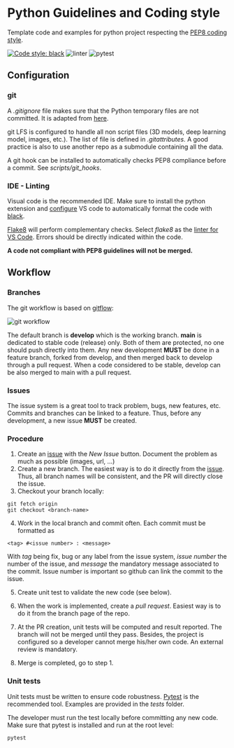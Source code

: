 # Python Guidelines and Coding style

Template code and examples for python project respecting the [PEP8 coding style](https://peps.python.org/pep-0008/).

[![Code style: black](https://img.shields.io/badge/code%20style-black-000000.svg)](https://github.com/psf/black) ![linter](https://github.com/pollen-robotics/python-coding-guidelines/actions/workflows/lint.yml/badge.svg) ![pytest](https://github.com/pollen-robotics/python-coding-guidelines/actions/workflows/pytest.yml/badge.svg)


## Configuration

### git

A *.gitignore* file makes sure that the Python temporary files are not committed. It is adapted from [here](https://github.com/github/gitignore/blob/main/Python.gitignore).

git LFS is configured to handle all non script files (3D models, deep learning model, images, etc.). The list of file is defined in *.gitattributes.* A good practice is also to use another repo as a submodule containing all the data.

A git hook can be installed to automatically checks PEP8 compliance before a commit. See *scripts/git_hooks*.

### IDE - Linting

Visual code is the recommended IDE. Make sure to install the python extension and [configure](https://dev.to/adamlombard/how-to-use-the-black-python-code-formatter-in-vscode-3lo0) VS code to automatically format the code with [black](https://black.readthedocs.io).

[Flake8](https://flake8.pycqa.org) will perform complementary checks. Select *flake8* as the [linter for VS Code](https://code.visualstudio.com/docs/python/linting). Errors should be directly indicated within the code.

**A code not compliant with PEP8 guidelines will not be merged.**

## Workflow

### Branches

The git workflow is based on [gitflow](https://www.atlassian.com/git/tutorials/comparing-workflows/gitflow-workflow):

![git workflow](docs/branches.svg)

The default branch is **develop** which is the working branch. **main** is dedicated to stable code (release) only. Both of them are protected, no one should push directly into them. Any new development **MUST** be done in a feature branch, forked from develop, and then merged back to develop through a pull request. When a code considered to be stable, develop can be also merged to main with a pull request.

### Issues

The issue system is a great tool to track problem, bugs, new features, etc. Commits and branches can be linked to a feature. Thus, before any development, a new issue **MUST** be created.

### Procedure

1. Create an [issue](https://github.com/pollen-robotics/unity-workflow/issues) with the *New Issue* button. Document the problem as much as possible (images, url, ...)
2. Create a new branch. The easiest way is to do it directly from the [issue](https://github.blog/changelog/2022-03-02-create-a-branch-for-an-issue/). Thus, all branch names will be consistent, and the PR will directly close the issue.
3. Checkout your branch locally:
 ```
 git fetch origin
 git checkout <branch-name>
 ```
4. Work in the local branch and commit often. Each commit must be formatted as
 ```
<tag> #<issue number> : <message>
 ```
 With *tag* being fix, bug or any label from the issue system, *issue number* the number of the issue, and *message* the mandatory message associated to the commit. Issue number is important so github can link the commit to the issue.
 
 5. Create unit test to validate the new code (see below).

 6. When the work is implemented, create a *pull request*. Easiest way is to do it from the branch page of the repo.
 
 7. At the PR creation, unit tests will be computed and result reported. The branch will not be merged until they pass. Besides, the project is configured so a developer cannot merge his/her own code. An external review is mandatory.
 8. Merge is completed, go to step 1.

 ### Unit tests

 Unit tests must be written to ensure code robustness. [Pytest](https://docs.pytest.org) is the recommended tool. Examples are provided in the *tests* folder.
 
 The developer must run the test locally before committing any new code. Make sure that pytest is installed and run at the root level:
 ```
 pytest
 ```

